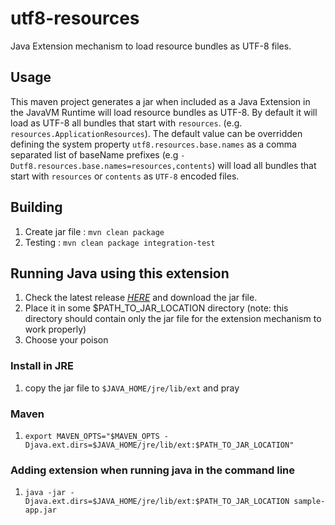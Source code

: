 # utf8-resources

Java Extension mechanism to load resource bundles as UTF-8 files.
                                                                
## Usage

This maven project generates a jar when included as a Java Extension in the JavaVM Runtime will load resource bundles as UTF-8.
By default it will load as UTF-8 all bundles that start with `resources`. (e.g. `resources.ApplicationResources`).
The default value can be overridden defining the system property `utf8.resources.base.names` as a comma separated list of baseName prefixes (e.g `-Dutf8.resources.base.names=resources,contents`)
will load all bundles that start with `resources` or `contents` as `UTF-8` encoded files.

## Building

1. Create jar file : `mvn clean package`
2. Testing : `mvn clean package integration-test`

## Running Java using this extension

1. Check the latest release [*HERE*](https://repo.fenixedu.org/fenixedu-maven-repository/org/fenixedu/utf8-resources/) and download the jar file.
2. Place it in some $PATH_TO_JAR_LOCATION directory (note: this directory should contain only the jar file for the extension mechanism to work properly) 
3. Choose your poison

### Install in JRE

1. copy the jar file to `$JAVA_HOME/jre/lib/ext` and pray

### Maven

1. `export MAVEN_OPTS="$MAVEN_OPTS -Djava.ext.dirs=$JAVA_HOME/jre/lib/ext:$PATH_TO_JAR_LOCATION"`

### Adding extension when running java in the command line

1. `java -jar -Djava.ext.dirs=$JAVA_HOME/jre/lib/ext:$PATH_TO_JAR_LOCATION sample-app.jar`
